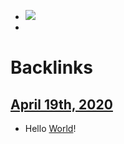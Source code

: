 - ![](https://firebasestorage.googleapis.com/v0/b/firescript-577a2.appspot.com/o/imgs%2Fapp%2Froam-to-git-demo%2FlDuCNuwDSk?alt=media&token=e444f713-a13b-4541-b5ac-374309878f89)
- 

# Backlinks
## [April 19th, 2020](<April 19th, 2020.md>)
- Hello [World](<World.md>)!

